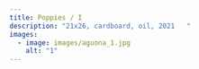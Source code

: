 ```yaml
---
title: Poppies / I
description: "21x26, cardboard, oil, 2021   "
images:
  - image: images/aguona_1.jpg
    alt: "1"
---
```


